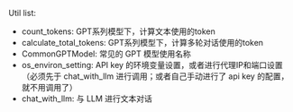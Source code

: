 Util list:

 - count_tokens: GPT系列模型下，计算文本使用的token
 - calculate_total_tokens: GPT系列模型下，计算多轮对话使用的token
 - CommonGPTModel: 常见的 GPT 模型使用名称
 - os_environ_setting: API key 的环境变量设置，或者进行代理IP和端口设置（必须先于 chat_with_llm 进行调用；或者自己手动进行了 api key 的配置，就不用调用了）
 - chat_with_llm: 与 LLM 进行文本对话